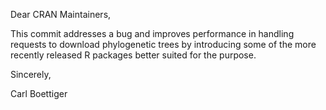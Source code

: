 Dear CRAN Maintainers,

This commit addresses a bug and improves performance in handling requests to download phylogenetic trees by introducing some of the more recently released R packages better suited for the purpose.

Sincerely,

Carl Boettiger
